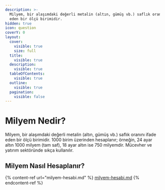 ```yaml
---
description: >-
  Milyem, bir alaşımdaki değerli metalin (altın, gümüş vb.) saflık oranını ifade
  eden bir ölçü birimidir.
hidden: true
icon: question
coverY: 0
layout:
  cover:
    visible: true
    size: full
  title:
    visible: true
  description:
    visible: true
  tableOfContents:
    visible: true
  outline:
    visible: true
  pagination:
    visible: false
---
```


# Milyem Nedir?

Milyem, bir alaşımdaki değerli metalin (altın, gümüş vb.) saflık oranını ifade eden bir ölçü birimidir. 1000 birim üzerinden hesaplanır; örneğin, 24 ayar altın 1000 milyem (tam saf), 18 ayar altın ise 750 milyemdir. Mücevher ve yatırım sektöründe sıkça kullanılır.

## Milyem Nasıl Hesaplanır?

{% content-ref url="milyem-hesabi.md" %}
[milyem-hesabi.md](milyem-hesabi.md)
{% endcontent-ref %}

